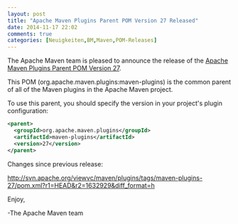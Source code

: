 ```yaml
---
layout: post
title: "Apache Maven Plugins Parent POM Version 27 Released"
date: 2014-11-17 22:02
comments: true
categories: [Neuigkeiten,BM,Maven,POM-Releases]
---
```

The Apache Maven team is pleased to announce the release of the 
[Apache Maven Plugins Parent POM Version 27](http://maven.apache.org/pom/maven-plugins/).

This POM (org.apache.maven.plugins:maven-plugins) is the common parent of all
of the Maven plugins in the Apache Maven project.

To use this parent, you should specify the version in your project's
plugin configuration:

``` xml
<parent>
  <groupId>org.apache.maven.plugins</groupId>
  <artifactId>maven-plugins</artifactId>
  <version>27</version>
</parent>
```

Changes since previous release:

http://svn.apache.org/viewvc/maven/plugins/tags/maven-plugins-27/pom.xml?r1=HEAD&r2=1632929&diff_format=h

Enjoy,

-The Apache Maven team
